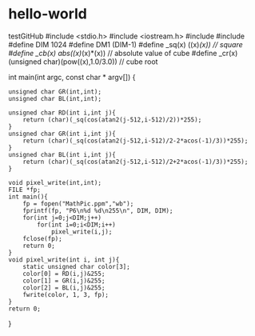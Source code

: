 # hello-world
testGitHub
#include <stdio.h>
#include <iostream.h>
#include <cmath>
#include <cstdlib>
#define DIM 1024
#define DM1 (DIM-1)
#define _sq(x) ((x)*(x)) // square
#define _cb(x) abs((x)*(x)*(x)) // absolute value of cube
#define _cr(x) (unsigned char)(pow((x),1.0/3.0)) // cube root

int main(int argc, const char * argv[]) {

    
    unsigned char GR(int,int);
    unsigned char BL(int,int);
    
    unsigned char RD(int i,int j){
        return (char)(_sq(cos(atan2(j-512,i-512)/2))*255);
    }
    unsigned char GR(int i,int j){
        return (char)(_sq(cos(atan2(j-512,i-512)/2-2*acos(-1)/3))*255);
    }
    unsigned char BL(int i,int j){
        return (char)(_sq(cos(atan2(j-512,i-512)/2+2*acos(-1)/3))*255);
    }
    
    void pixel_write(int,int);
    FILE *fp;
    int main(){
        fp = fopen("MathPic.ppm","wb");
        fprintf(fp, "P6\n%d %d\n255\n", DIM, DIM);
        for(int j=0;j<DIM;j++)
            for(int i=0;i<DIM;i++)
                pixel_write(i,j);
        fclose(fp);
        return 0;
    }
    void pixel_write(int i, int j){
        static unsigned char color[3];
        color[0] = RD(i,j)&255;
        color[1] = GR(i,j)&255;
        color[2] = BL(i,j)&255;
        fwrite(color, 1, 3, fp);
    }
    return 0;
}
